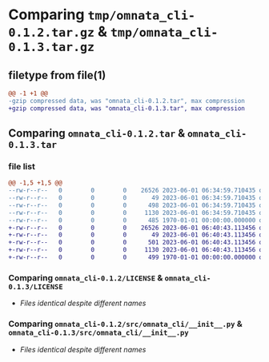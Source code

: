 # Comparing `tmp/omnata_cli-0.1.2.tar.gz` & `tmp/omnata_cli-0.1.3.tar.gz`

## filetype from file(1)

```diff
@@ -1 +1 @@
-gzip compressed data, was "omnata_cli-0.1.2.tar", max compression
+gzip compressed data, was "omnata_cli-0.1.3.tar", max compression
```

## Comparing `omnata_cli-0.1.2.tar` & `omnata_cli-0.1.3.tar`

### file list

```diff
@@ -1,5 +1,5 @@
--rw-r--r--   0        0        0    26526 2023-06-01 06:34:59.710435 omnata_cli-0.1.2/LICENSE
--rw-r--r--   0        0        0       49 2023-06-01 06:34:59.710435 omnata_cli-0.1.2/README.md
--rw-r--r--   0        0        0      498 2023-06-01 06:34:59.710435 omnata_cli-0.1.2/pyproject.toml
--rw-r--r--   0        0        0     1130 2023-06-01 06:34:59.710435 omnata_cli-0.1.2/src/omnata_cli/__init__.py
--rw-r--r--   0        0        0      485 1970-01-01 00:00:00.000000 omnata_cli-0.1.2/PKG-INFO
+-rw-r--r--   0        0        0    26526 2023-06-01 06:40:43.113456 omnata_cli-0.1.3/LICENSE
+-rw-r--r--   0        0        0       49 2023-06-01 06:40:43.113456 omnata_cli-0.1.3/README.md
+-rw-r--r--   0        0        0      501 2023-06-01 06:40:43.113456 omnata_cli-0.1.3/pyproject.toml
+-rw-r--r--   0        0        0     1130 2023-06-01 06:40:43.113456 omnata_cli-0.1.3/src/omnata_cli/__init__.py
+-rw-r--r--   0        0        0      499 1970-01-01 00:00:00.000000 omnata_cli-0.1.3/PKG-INFO
```

### Comparing `omnata_cli-0.1.2/LICENSE` & `omnata_cli-0.1.3/LICENSE`

 * *Files identical despite different names*

### Comparing `omnata_cli-0.1.2/src/omnata_cli/__init__.py` & `omnata_cli-0.1.3/src/omnata_cli/__init__.py`

 * *Files identical despite different names*

